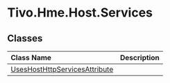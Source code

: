 # Tivo.Hme.Host.Services #
## Classes ##
| **Class Name** | **Description** |
|:---------------|:----------------|
| [UsesHostHttpServicesAttribute](api_Tivo_Hme_Host_Services_UsesHostHttpServicesAttribute.md) |  |
